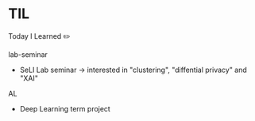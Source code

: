 # TIL

Today I Learned :pencil2:

lab-seminar
  - SeLI Lab seminar → interested in "clustering", "diffential privacy" and "XAI"

AL
  - Deep Learning term project
